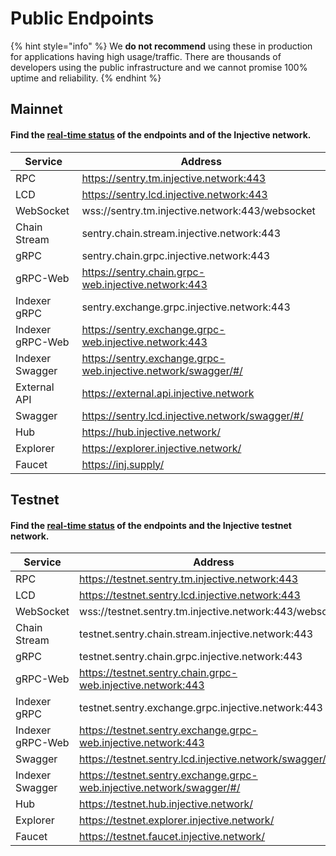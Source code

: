 # Public Endpoints

{% hint style="info" %}
We **do not recommend** using these in production for applications having high usage/traffic. There are thousands of developers using the public infrastructure and we cannot promise 100% uptime and reliability.
{% endhint %}

## Mainnet

#### Find the [real-time status](https://status.injective.network/) of the endpoints and of the Injective network.

| Service          | Address                                                       |
| ---------------- | ------------------------------------------------------------- |
| RPC              | https://sentry.tm.injective.network:443                       |
| LCD              | https://sentry.lcd.injective.network:443                      |
| WebSocket        | wss://sentry.tm.injective.network:443/websocket               |
| Chain Stream     | sentry.chain.stream.injective.network:443                     |
| gRPC             | sentry.chain.grpc.injective.network:443                       |
| gRPC-Web         | https://sentry.chain.grpc-web.injective.network:443           |
| Indexer gRPC     | sentry.exchange.grpc.injective.network:443                    |
| Indexer gRPC-Web | https://sentry.exchange.grpc-web.injective.network:443        |
| Indexer Swagger  | https://sentry.exchange.grpc-web.injective.network/swagger/#/ |
| External API     | https://external.api.injective.network                        |
| Swagger          | https://sentry.lcd.injective.network/swagger/#/               |
| Hub              | https://hub.injective.network/                                |
| Explorer         | https://explorer.injective.network/                           |
| Faucet           | https://inj.supply/                                           |

## Testnet

#### Find the [real-time status](https://testnet.status.injective.network) of the endpoints and the Injective testnet network.

| Service          | Address                                                               |
| ---------------- | --------------------------------------------------------------------- |
| RPC              | https://testnet.sentry.tm.injective.network:443                       |
| LCD              | https://testnet.sentry.lcd.injective.network:443                      |
| WebSocket        | wss://testnet.sentry.tm.injective.network:443/websocket               |
| Chain Stream     | testnet.sentry.chain.stream.injective.network:443                     |
| gRPC             | testnet.sentry.chain.grpc.injective.network:443                       |
| gRPC-Web         | https://testnet.sentry.chain.grpc-web.injective.network:443           |
| Indexer gRPC     | testnet.sentry.exchange.grpc.injective.network:443                    |
| Indexer gRPC-Web | https://testnet.sentry.exchange.grpc-web.injective.network:443        |
| Swagger          | https://testnet.sentry.lcd.injective.network/swagger/                 |
| Indexer Swagger  | https://testnet.sentry.exchange.grpc-web.injective.network/swagger/#/ |
| Hub              | https://testnet.hub.injective.network/                                |
| Explorer         | https://testnet.explorer.injective.network/                           |
| Faucet           | https://testnet.faucet.injective.network/                             |
